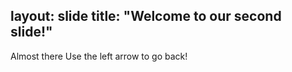 layout: slide
title: "Welcome to our second slide!"
---
Almost there
Use the left arrow to go back!
